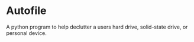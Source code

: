 # Autofile
A python program to help declutter a users hard drive, solid-state drive, or personal device.

